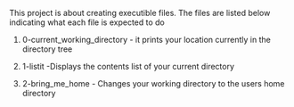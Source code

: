 This project is about creating executible files.
The files are listed below indicating what each file is expected to do
1. 0-current_working_directory - it prints your location currently in the directory tree

2. 1-listit -Displays the contents list of your current directory

3. 2-bring_me_home - Changes your working directory to the users home directory